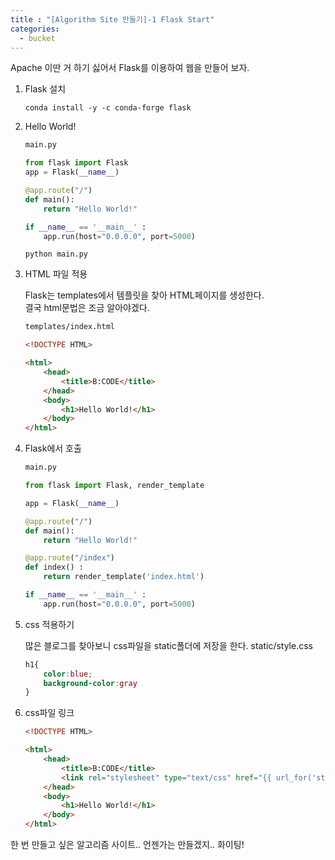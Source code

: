 ```yaml
---
title : "[Algorithm Site 만들기]-1 Flask Start"
categories:
  - bucket
---
```


Apache 이딴 거 하기 싫어서 Flask를 이용하여 웹을 만들어 보자.

1. Flask 설치
    ~~~
    conda install -y -c conda-forge flask
    ~~~

2. Hello World!

    ~~~Python
    main.py

    from flask import Flask
    app = Flask(__name__)

    @app.route("/")
    def main():
        return "Hello World!"

    if __name__ == '__main__' :
        app.run(host="0.0.0.0", port=5000)
    ~~~

    ~~~
    python main.py
    ~~~

3. HTML 파일 적용

    Flask는 templates에서 템플릿을 찾아 HTML페이지를 생성한다.\
    결국 html문법은 조금 알아야겠다.

    ~~~html
    templates/index.html

    <!DOCTYPE HTML>

    <html>
        <head>
            <title>B:CODE</title>
        </head>
        <body>
            <h1>Hello World!</h1>
        </body>
    </html>
    ~~~

4. Flask에서 호출

    ~~~Python
    main.py

    from flask import Flask, render_template

    app = Flask(__name__)

    @app.route("/")
    def main():
        return "Hello World!"

    @app.route("/index")
    def index() :
        return render_template('index.html')

    if __name__ == '__main__' :
        app.run(host="0.0.0.0", port=5000)
    ~~~

5. css 적용하기

    많은 블로그를 찾아보니 css파일을 static폴더에 저장을 한다.
    static/style.css
    ~~~css
    h1{
        color:blue;
        background-color:gray
    }
    ~~~

6. css파일 링크

    ~~~html
    <!DOCTYPE HTML>

    <html>
        <head>
            <title>B:CODE</title>
            <link rel="stylesheet" type="text/css" href="{{ url_for('static', filename='css/style.css') }}" />
        </head>
        <body>
            <h1>Hello World!</h1>
        </body>
    </html>
    ~~~

한 번 만들고 싶은 알고리즘 사이트.. 언젠가는 만들겠지.. 화이팅!
